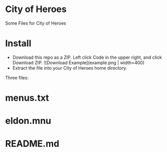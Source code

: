 # City of Heroes
Some Files for City of Heroes

# Install
* Download this repo as a ZIP. Left click Code in the upper right, and click Download ZIP.
![Download Example](example.png | width=400)
* Extract the file into your City of Heroes home directory.

Three files:
# menus.txt
# eldon.mnu
# README.md
